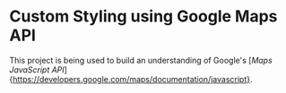 # Custom Styling using Google Maps API
This project is being used to build an understanding of Google's [*Maps JavaScript API*]{https://developers.google.com/maps/documentation/javascript}.
